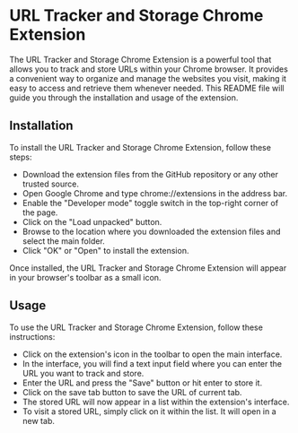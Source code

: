 # URL Tracker and Storage Chrome Extension
The URL Tracker and Storage Chrome Extension is a powerful tool that allows you to track and store URLs within your Chrome browser. It provides a convenient way to organize and manage the websites you visit, making it easy to access and retrieve them whenever needed. This README file will guide you through the installation and usage of the extension.

## Installation
To install the URL Tracker and Storage Chrome Extension, follow these steps:

- Download the extension files from the GitHub repository or any other trusted source.
- Open Google Chrome and type chrome://extensions in the address bar.
- Enable the "Developer mode" toggle switch in the top-right corner of the page.
- Click on the "Load unpacked" button.
- Browse to the location where you downloaded the extension files and select the main folder.
- Click "OK" or "Open" to install the extension.

Once installed, the URL Tracker and Storage Chrome Extension will appear in your browser's toolbar as a small icon.

## Usage
To use the URL Tracker and Storage Chrome Extension, follow these instructions:

- Click on the extension's icon in the toolbar to open the main interface.
- In the interface, you will find a text input field where you can enter the URL you want to track and store.
- Enter the URL and press the "Save" button or hit enter to store it.
- Click on the save tab button to save the URL of current tab.
- The stored URL will now appear in a list within the extension's interface.
- To visit a stored URL, simply click on it within the list. It will open in a new tab.
